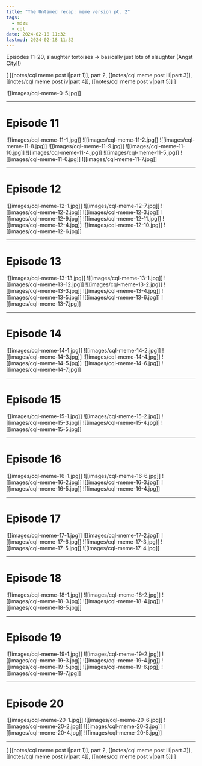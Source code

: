```yaml
---
title: "The Untamed recap: meme version pt. 2"
tags:
  - mdzs
  - cql
date: 2024-02-18 11:32
lastmod: 2024-02-18 11:32
---
```

Episodes 11–20, slaughter tortoises → basically just lots of slaughter (Angst City!!)

\[ [[notes/cql meme post i|part 1]], part 2, [[notes/cql meme post iii|part 3]], [[notes/cql meme post iv|part 4]], [[notes/cql meme post v|part 5]] \]

![[images/cql-meme-0-5.jpg]]

---
# Episode 11

![[images/cql-meme-11-1.jpg]]
![[images/cql-meme-11-2.jpg]]
![[images/cql-meme-11-8.jpg]]
![[images/cql-meme-11-9.jpg]]
![[images/cql-meme-11-10.jpg]]
![[images/cql-meme-11-4.jpg]]
![[images/cql-meme-11-5.jpg]]
![[images/cql-meme-11-6.jpg]]
![[images/cql-meme-11-7.jpg]]

---
# Episode 12

![[images/cql-meme-12-1.jpg]]
![[images/cql-meme-12-7.jpg]]
![[images/cql-meme-12-2.jpg]]
![[images/cql-meme-12-3.jpg]]
![[images/cql-meme-12-9.jpg]]
![[images/cql-meme-12-11.jpg]]
![[images/cql-meme-12-4.jpg]]
![[images/cql-meme-12-10.jpg]]
![[images/cql-meme-12-6.jpg]]

---

# Episode 13

![[images/cql-meme-13-13.jpg]]
![[images/cql-meme-13-1.jpg]]
![[images/cql-meme-13-12.jpg]]
![[images/cql-meme-13-2.jpg]]
![[images/cql-meme-13-3.jpg]]
![[images/cql-meme-13-4.jpg]]
![[images/cql-meme-13-5.jpg]]
![[images/cql-meme-13-6.jpg]]
![[images/cql-meme-13-7.jpg]]

---
# Episode 14

![[images/cql-meme-14-1.jpg]]
![[images/cql-meme-14-2.jpg]]
![[images/cql-meme-14-3.jpg]]
![[images/cql-meme-14-4.jpg]]
![[images/cql-meme-14-5.jpg]]
![[images/cql-meme-14-6.jpg]]
![[images/cql-meme-14-7.jpg]]

---
# Episode 15

![[images/cql-meme-15-1.jpg]]
![[images/cql-meme-15-2.jpg]]
![[images/cql-meme-15-3.jpg]]
![[images/cql-meme-15-4.jpg]]
![[images/cql-meme-15-5.jpg]]

---
# Episode 16

![[images/cql-meme-16-1.jpg]]
![[images/cql-meme-16-6.jpg]]
![[images/cql-meme-16-2.jpg]]
![[images/cql-meme-16-3.jpg]]
![[images/cql-meme-16-5.jpg]]
![[images/cql-meme-16-4.jpg]]

---
# Episode 17

![[images/cql-meme-17-1.jpg]]
![[images/cql-meme-17-2.jpg]]
![[images/cql-meme-17-6.jpg]]
![[images/cql-meme-17-3.jpg]]
![[images/cql-meme-17-5.jpg]]
![[images/cql-meme-17-4.jpg]]

---
# Episode 18

![[images/cql-meme-18-1.jpg]]
![[images/cql-meme-18-2.jpg]]
![[images/cql-meme-18-3.jpg]]
![[images/cql-meme-18-4.jpg]]
![[images/cql-meme-18-5.jpg]]

---
# Episode 19

![[images/cql-meme-19-1.jpg]]
![[images/cql-meme-19-2.jpg]]
![[images/cql-meme-19-3.jpg]]
![[images/cql-meme-19-4.jpg]]
![[images/cql-meme-19-5.jpg]]
![[images/cql-meme-19-6.jpg]]
![[images/cql-meme-19-7.jpg]]

---
# Episode 20

![[images/cql-meme-20-1.jpg]]
![[images/cql-meme-20-6.jpg]]
![[images/cql-meme-20-2.jpg]]
![[images/cql-meme-20-3.jpg]]
![[images/cql-meme-20-4.jpg]]
![[images/cql-meme-20-5.jpg]]

---
\[ [[notes/cql meme post i|part 1]], part 2, [[notes/cql meme post iii|part 3]], [[notes/cql meme post iv|part 4]], [[notes/cql meme post v|part 5]] \]